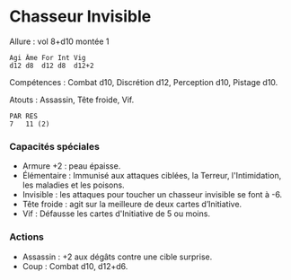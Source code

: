 # Chasseur Invisible

Allure : vol 8+d10 montée 1

	Agi	Âme	For	Int	Vig
	d12	d8	d12	d8	d12+2

Compétences : Combat d10, Discrétion d12, Perception d10, Pistage d10.

Atouts : Assassin, Tête froide, Vif.

	PAR	RES
	7	11 (2)

### Capacités spéciales
- Armure +2 : peau épaisse.
- Élémentaire : Immunisé aux attaques ciblées, la Terreur, l'Intimidation, les maladies et les poisons.
- Invisible : les attaques pour toucher un chasseur invisible se font à -6.
- Tête froide : agit sur la meilleure de deux cartes d’Initiative.
- Vif : Défausse les cartes d'Initiative de 5 ou moins.

### Actions
- Assassin : +2 aux dégâts contre une cible surprise.
- Coup : Combat d10, d12+d6.
